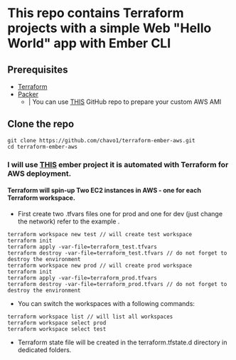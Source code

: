 # This repo contains Terraform projects with a simple Web "Hello World" app with Ember CLI

## Prerequisites
- [Terraform](https://www.terraform.io/)
- [Packer](https://www.packer.io/)
  - | You can use [THIS](https://github.com/chavo1/packer-ami-ember) GitHub repo to prepare your custom AWS AMI

## Clone the repo
```
git clone https://github.com/chavo1/terraform-ember-aws.git
cd terraform-ember-aws
```
### I will use [THIS](https://github.com/chavo1/hello-ember) ember project it is automated with Terraform for AWS deployment.
#### Terraform will spin-up Two EC2 instances in AWS - one for each Terraform workspace.
- First create two .tfvars files one for prod and one for dev (just change the network) refer to the example .
```
terraform workspace new test // will create test workspace 
terraform init
terraform apply -var-file=terraform_test.tfvars
terraform destroy -var-file=terraform_test.tfvars // do not forget to destroy the environment
terraform workspace new prod // will create prod workspace 
terraform init
terraform apply -var-file=terraform_prod.tfvars
terraform destroy -var-file=terraform_prod.tfvars // do not forget to destroy the environment
```
- You can switch the workspaces with a following commands:
```
terraform workspace list // will list all workspaces 
terraform workspace select prod
terraform workspace select test
```
- Terraform state file will be created in the terraform.tfstate.d directory in dedicated folders.
